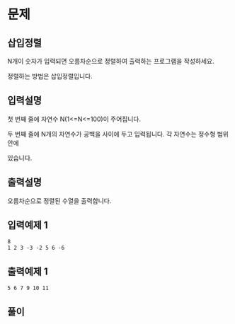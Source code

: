# 문제

##  삽입정렬


N개이 숫자가 입력되면 오름차순으로 정렬하여 출력하는 프로그램을 작성하세요.

정렬하는 방법은 삽입정렬입니다.




## 입력설명

첫 번째 줄에 자연수 N(1<=N<=100)이 주어집니다.

두 번째 줄에 N개의 자연수가 공백을 사이에 두고 입력됩니다. 각 자연수는 정수형 범위 안에 

있습니다. 


## 출력설명
오름차순으로 정렬된 수열을 출력합니다.


## 입력예제 1

```
8
1 2 3 -3 -2 5 6 -6
```



## 출력예제 1

```
5 6 7 9 10 11
```


## 풀이


```c++

```
